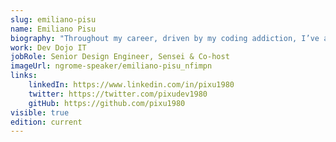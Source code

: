 ```yaml
---
slug: emiliano-pisu
name: Emiliano Pisu
biography: "Throughout my career, driven by my coding addiction, I’ve always stayed up to date with software development and related trends, focusing on UI, UX, Accessibility, Responsiveness, Compatibility, Scalability, and Maintainability. My main goal is to build accessible and pixel-perfect user interfaces that enhance the user experience. My core approach is to develop with zero dependencies, fostering creativity, learning, experimentation, and deep knowledge. This leads to solutions that not only follow trends but are also carefully tailored to the needs of clients and stakeholders. I am deeply committed to knowledge sharing and mentorship: through my experience as Sensei @ Dev Dojo IT, I actively support those who want to grow in the frontend world and in designing accessible and scalable interfaces."
work: Dev Dojo IT
jobRole: Senior Design Engineer, Sensei & Co-host
imageUrl: ngrome-speaker/emiliano-pisu_nfimpn
links:
    linkedIn: https://www.linkedin.com/in/pixu1980
    twitter: https://twitter.com/pixudev1980
    gitHub: https://github.com/pixu1980
visible: true
edition: current
---
```

